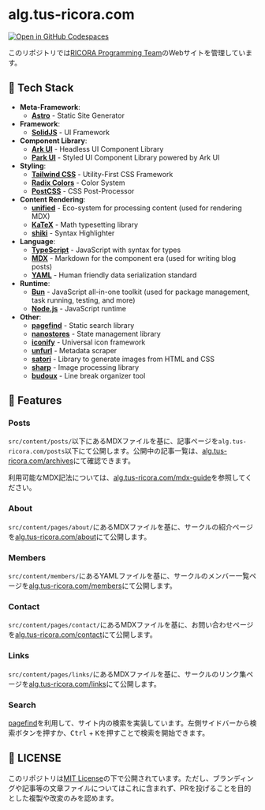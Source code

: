 # alg.tus-ricora.com

[![Open in GitHub Codespaces](https://github.com/codespaces/badge.svg)](https://github.com/codespaces/new?hide_repo_select=true&ref=main&repo=734781265&skip_quickstart=true&geo=SoutheastAsia)

<!-- TODO: CONTRIBUTING.mdへの誘導を追加する -->

このリポジトリでは[RICORA Programming Team](https://alg.tus-ricora.com/)のWebサイトを管理しています。

## 🤖 Tech Stack

- **Meta-Framework**:
  - [**Astro**](https://astro.build/) - Static Site Generator
- **Framework**:
  - [**SolidJS**](https://solidjs.com/) - UI Framework
- **Component Library**:
  - [**Ark UI**](https://ark-ui.com/) - Headless UI Component Library
  - [**Park UI**](https://park-ui.com/) - Styled UI Component Library powered by Ark UI
- **Styling**:
  - [**Tailwind CSS**](https://tailwindcss.com/) - Utility-First CSS Framework
  - [**Radix Colors**](https://radix-ui.com/colors) - Color System
  - [**PostCSS**](https://postcss.org/) - CSS Post-Processor
- **Content Rendering**:
  - [**unified**](https://unifiedjs.com/) - Eco-system for processing content (used for rendering MDX)
  - [**KaTeX**](https://katex.org/) - Math typesetting library
  - [**shiki**](https://shiki.style/) - Syntax Highlighter
- **Language**:
  - [**TypeScript**](https://www.typescriptlang.org/) - JavaScript with syntax for types
  - [**MDX**](https://mdxjs.com/) - Markdown for the component era (used for writing blog posts)
  - [**YAML**](https://yaml.org/) - Human friendly data serialization standard
- **Runtime**:
  - [**Bun**](https://bun.sh/) - JavaScript all-in-one toolkit (used for package management, task running, testing, and more)
  - [**Node.js**](https://nodejs.org/) - JavaScript runtime
- **Other**:
  - [**pagefind**](https://pagefind.app/) - Static search library
  - [**nanostores**](https://github.com/nanostores/nanostores) - State management library
  - [**iconify**](https://iconify.design/) - Universal icon framework
  - [**unfurl**](https://github.com/jacktuck/unfurl) - Metadata scraper
  - [**satori**](https://github.com/vercel/satori) - Library to generate images from HTML and CSS
  - [**sharp**](https://sharp.pixelplumbing.com/) - Image processing library
  - [**budoux**](https://github.com/google/budoux) - Line break organizer tool

## 🎉 Features

### Posts

`src/content/posts/`以下にあるMDXファイルを基に、記事ページを`alg.tus-ricora.com/posts`以下にて公開します。公開中の記事一覧は、[alg.tus-ricora.com/archives](https://alg.tus-ricora.com/archives)にて確認できます。

利用可能なMDX記法については、[alg.tus-ricora.com/mdx-guide](https://alg.tus-ricora.com/mdx-guide)を参照してください。

### About

`src/content/pages/about/`にあるMDXファイルを基に、サークルの紹介ページを[alg.tus-ricora.com/about](https://alg.tus-ricora.com/about)にて公開します。

### Members

`src/content/members/`にあるYAMLファイルを基に、サークルのメンバー一覧ページを[alg.tus-ricora.com/members](https://alg.tus-ricora.com/members)にて公開します。

### Contact

`src/content/pages/contact/`にあるMDXファイルを基に、お問い合わせページを[alg.tus-ricora.com/contact](https://alg.tus-ricora.com/contact)にて公開します。

### Links

`src/content/pages/links/`にあるMDXファイルを基に、サークルのリンク集ページを[alg.tus-ricora.com/links](https://alg.tus-ricora.com/links)にて公開します。

### Search

[pagefind](https://pagefind.app/)を利用して、サイト内の検索を実装しています。左側サイドバーから検索ボタンを押すか、<kbd>Ctrl</kbd> + <kbd>K</kbd>を押すことで検索を開始できます。

## 📄 LICENSE

このリポジトリは[MIT License](./LICENSE)の下で公開されています。ただし、ブランディングや記事等の文章ファイルについてはこれに含まれず、PRを投げることを目的とした複製や改変のみを認めます。
